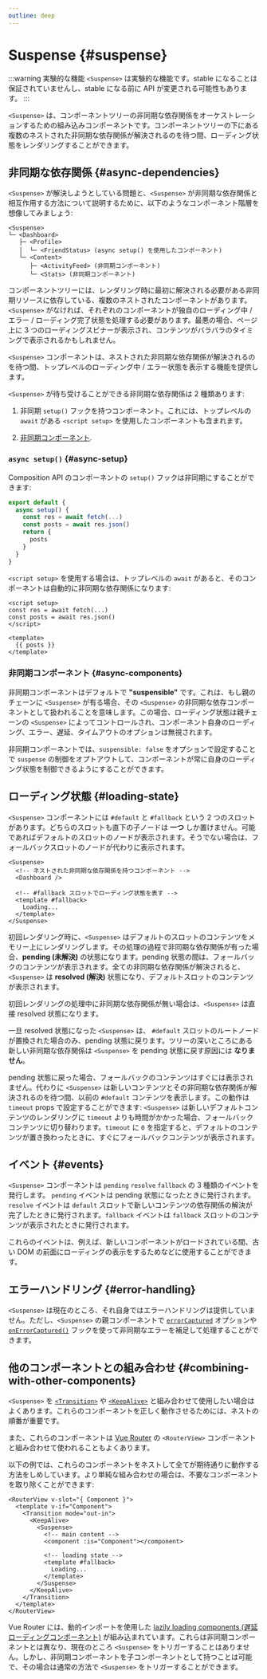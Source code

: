 ```yaml
---
outline: deep
---
```


# Suspense {#suspense}

:::warning 実験的な機能
`<Suspense>` は実験的な機能です。stable になることは保証されていませんし、stable になる前に API が変更される可能性もあります。
:::

`<Suspense>` は、コンポーネントツリーの非同期な依存関係をオーケストレーションするための組み込みコンポーネントです。コンポーネントツリーの下にある複数のネストされた非同期な依存関係が解決されるのを待つ間、ローディング状態をレンダリングすることができます。

## 非同期な依存関係 {#async-dependencies}

`<Suspense>` が解決しようとしている問題と、`<Suspense>` が非同期な依存関係と相互作用する方法について説明するために、以下のようなコンポーネント階層を想像してみましょう:

```
<Suspense>
└─ <Dashboard>
   ├─ <Profile>
   │  └─ <FriendStatus> (async setup() を使用したコンポーネント)
   └─ <Content>
      ├─ <ActivityFeed> (非同期コンポーネント)
      └─ <Stats> (非同期コンポーネント)
```

コンポーネントツリーには、レンダリング時に最初に解決される必要がある非同期リソースに依存している、複数のネストされたコンポーネントがあります。`<Suspense>` がなければ、それぞれのコンポーネントが独自のローディング中 / エラー / ローディング完了状態を処理する必要があります。最悪の場合、ページ上に 3 つのローディングスピナーが表示され、コンテンツがバラバラのタイミングで表示されるかもしれません。

`<Suspense>` コンポーネントは、ネストされた非同期な依存関係が解決されるのを待つ間、トップレベルのローディング中 / エラー状態を表示する機能を提供します。

`<Suspense>` が待ち受けることができる非同期な依存関係は 2 種類あります:

1. 非同期 `setup()` フックを持つコンポーネント。これには、トップレベルの `await` がある `<script setup>` を使用したコンポーネントも含まれます。

2. [非同期コンポーネント](/guide/components/async).

### `async setup()` {#async-setup}

Composition API のコンポーネントの `setup()` フックは非同期にすることができます:

```js
export default {
  async setup() {
    const res = await fetch(...)
    const posts = await res.json()
    return {
      posts
    }
  }
}
```

`<script setup>` を使用する場合は、トップレベルの `await` があると、そのコンポーネントは自動的に非同期な依存関係になります:

```vue
<script setup>
const res = await fetch(...)
const posts = await res.json()
</script>

<template>
  {{ posts }}
</template>
```

### 非同期コンポーネント {#async-components}

非同期コンポーネントはデフォルトで **"suspensible"** です。これは、もし親のチェーンに `<Suspense>` が有る場合、その `<Suspense>` の非同期な依存コンポーネントとして扱われることを意味します。この場合、ローディング状態は親チェーンの `<Suspense>` によってコントロールされ、コンポーネント自身のローディング、エラー、遅延、タイムアウトのオプションは無視されます。

非同期コンポーネントでは、`suspensible: false` をオプションで設定することで `suspense` の制御をオプトアウトして、コンポーネントが常に自身のローディング状態を制御できるようにすることができます。

## ローディング状態 {#loading-state}

`<Suspense>` コンポーネントには `#default` と `#fallback` という 2 つのスロットがあります。どちらのスロットも直下の子ノードは **一つ** しか置けません。可能であればデフォルトのスロットのノードが表示されます。そうでない場合は、フォールバックスロットのノードが代わりに表示されます。

```vue-html
<Suspense>
  <!-- ネストされた非同期な依存関係を持つコンポーネント -->
  <Dashboard />

  <!-- #fallback スロットでローディング状態を表す -->
  <template #fallback>
    Loading...
  </template>
</Suspense>
```

初回レンダリング時に、`<Suspense>` はデフォルトのスロットのコンテンツをメモリー上にレンダリングします。その処理の過程で非同期な依存関係が有った場合、**pending (未解決)** の状態になります。pending 状態の間は、フォールバックのコンテンツが表示されます。全ての非同期な依存関係が解決されると、`<Suspense>` は **resolved (解決)** 状態になり、デフォルトスロットのコンテンツが表示されます。

初回レンダリングの処理中に非同期な依存関係が無い場合は、`<Suspense>` は直接 resolved 状態になります。

一旦 resolved 状態になった `<Suspense>` は、 `#default` スロットのルートノードが置換された場合のみ、pending 状態に戻ります。ツリーの深いところにある新しい非同期な依存関係は `<Suspense>` を pending 状態に戻す原因には **なりません**。

pending 状態に戻った場合、フォールバックのコンテンツはすぐには表示されません。代わりに `<Suspense>` は新しいコンテンツとその非同期な依存関係が解決されるのを待つ間、以前の `#default` コンテンツを表示します。この動作は `timeout` props で設定することができます: `<Suspense>` は新しいデフォルトコンテンツのレンダリングに `timeout` よりも時間がかかった場合、フォールバックコンテンツに切り替わります。`timeout` に `0` を指定すると、デフォルトのコンテンツが置き換わったときに、すぐにフォールバックコンテンツが表示されます。

## イベント {#events}

`<Suspense>` コンポーネントは `pending` `resolve` `fallback` の 3 種類のイベントを発行します。 `pending` イベントは pending 状態になったときに発行されます。`resolve` イベントは `default` スロットで新しいコンテンツの依存関係の解決が完了したときに発行されます。`fallback` イベントは `fallback` スロットのコンテンツが表示されたときに発行されます。

これらのイベントは、例えば、新しいコンポーネントがロードされている間、古い DOM の前面にローディングの表示をするためなどに使用することができます。

## エラーハンドリング {#error-handling}

`<Suspense>` は現在のところ、それ自身ではエラーハンドリングは提供していません。ただし、`<Suspense>` の親コンポーネントで [`errorCaptured`](/api/options-lifecycle#errorcaptured) オプションや [`onErrorCaptured()`](/api/composition-api-lifecycle#onerrorcaptured) フックを使って非同期なエラーを補足して処理することができます。

## 他のコンポーネントとの組み合わせ {#combining-with-other-components}

`<Suspense>` を [`<Transition>`](./transition) や [`<KeepAlive>`](./keep-alive) と組み合わせて使用したい場合はよくあります。これらのコンポーネントを正しく動作させるためには、ネストの順番が重要です。

また、これらのコンポーネントは [Vue Router](https://router.vuejs.org/) の `<RouterView>` コンポーネントと組み合わせて使われることもよくあります。

以下の例では、これらのコンポーネントをネストして全てが期待通りに動作する方法をしめしています。より単純な組み合わせの場合は、不要なコンポーネントを取り除くことができます:

```vue-html
<RouterView v-slot="{ Component }">
  <template v-if="Component">
    <Transition mode="out-in">
      <KeepAlive>
        <Suspense>
          <!-- main content -->
          <component :is="Component"></component>

          <!-- loading state -->
          <template #fallback>
            Loading...
          </template>
        </Suspense>
      </KeepAlive>
    </Transition>
  </template>
</RouterView>
```

Vue Router には、動的インポートを使用した [lazily loading components (遅延ローディングコンポーネント)](https://router.vuejs.org/guide/advanced/lazy-loading.html) が組み込まれています。これらは非同期コンポーネントとは異なり、現在のところ `<Suspense>` をトリガーすることはありません。しかし、非同期コンポーネントを子コンポーネントとして持つことは可能で、その場合は通常の方法で `<Suspense>` をトリガーすることができます。
